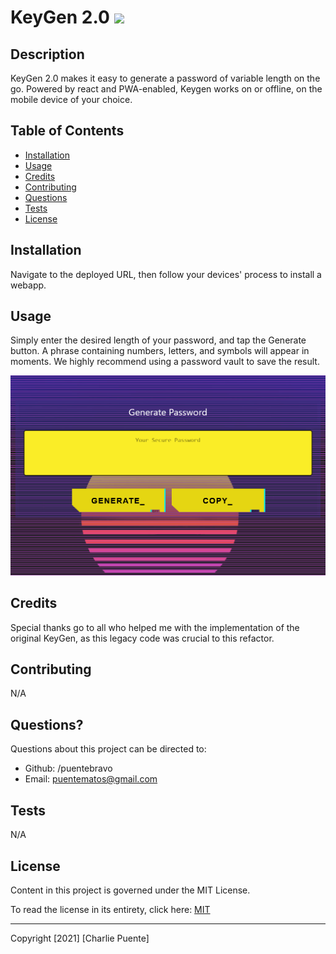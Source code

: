 # KeyGen 2.0 ![](https://img.shields.io/badge/license-MIT-blue)

## Description

KeyGen 2.0 makes it easy to generate a password of variable length on the go. Powered by react and PWA-enabled, Keygen works on or offline, on the mobile device of your choice.

## Table of Contents

- [Installation](#installation)
- [Usage](#usage)
- [Credits](#credits)
- [Contributing](#contributing)
- [Questions](#questions)
- [Tests](#tests)
- [License](#license)

## Installation

Navigate to the deployed URL, then follow your devices' process to install a webapp.

## Usage

Simply enter the desired length of your password, and tap the Generate button. A phrase containing numbers, letters, and symbols will appear in moments. We highly recommend using a password vault to save the result.

![KeyGen in Action](assets/screenShot.png)

## Credits

Special thanks go to all who helped me with the implementation of the original KeyGen, as this legacy code was crucial to this refactor.

## Contributing

N/A

## Questions?

Questions about this project can be directed to:

- Github: /puentebravo
- Email: puentematos@gmail.com

## Tests

N/A

## License

Content in this project is governed under the MIT License.

To read the license in its entirety, click here: [MIT](./LICENSE)

---

Copyright [2021] [Charlie Puente]
